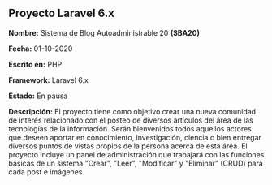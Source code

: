 ## Proyecto Laravel 6.x

**Nombre:** Sistema de Blog Autoadministrable 20 **(SBA20)**

**Fecha:** 01-10-2020

**Escrito en:** PHP

**Framework:** Laravel 6.x

**Estado:** En pausa

**Descripción:** El proyecto tiene como objetivo crear una nueva comunidad de interés relacionado con el posteo de diversos artículos del área de las tecnologías de la información. Serán bienvenidos todos aquellos actores que deseen aportar en conocimiento, investigación, ciencia o bien entregar diversos puntos de vistas propios de la persona acerca de esta área. El proyecto incluye un panel de administración que trabajará con las funciones básicas de un sistema "Crear", "Leer", "Modificar" y "Eliminar" (CRUD) para cada post e imágenes.
